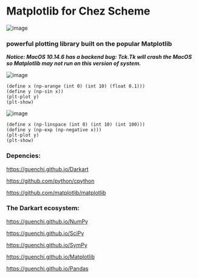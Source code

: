 # Matplotlib for Chez Scheme

![image](https://github.com/guenchi/Matplotlib/blob/gh-pages/img/matplotlib.png)

### powerful plotting library built on the popular Matplotlib

***Notice: MacOS 10.14.6 has a backend bug: Tck.Tk will crash the MacOS so Matplotlib may not run on this version of system.***

![image](https://github.com/guenchi/Matplotlib/blob/gh-pages/img/Figure_1.png)

```
(define x (np-arange (int 0) (int 10) (float 0.1)))
(define y (np-sin x))
(plt-plot y)
(plt-show)
```

![image](https://github.com/guenchi/Matplotlib/blob/gh-pages/img/Figure_2.png)

```
(define x (np-linspace (int 0) (int 10) (int 100)))
(define y (np-exp (np-negative x)))
(plt-plot y)
(plt-show)
```

### Depencies:

https://guenchi.github.io/Darkart

https://github.com/python/cpython

https://github.com/matplotlib/matplotlib

### The Darkart ecosystem:

https://guenchi.github.io/NumPy

https://guenchi.github.io/SciPy

https://guenchi.github.io/SymPy

https://guenchi.github.io/Matplotlib

https://guenchi.github.io/Pandas
